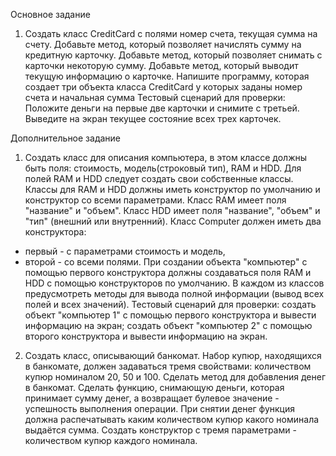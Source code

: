 Основное задание
1. Создать класс CreditCard c полями номер счета, текущая сумма на счету.
Добавьте метод, который позволяет начислять сумму на кредитную
карточку.
Добавьте метод, который позволяет снимать с карточки некоторую сумму.
Добавьте метод, который выводит текущую информацию о карточке.
Напишите программу, которая создает три объекта класса CreditCard у
которых заданы номер счета и начальная сумма
Тестовый сценарий для проверки:
Положите деньги на первые две карточки и снимите с третьей.
Выведите на экран текущее состояние всех трех карточек.

Дополнительное задание
1. Создать класс для описания компьютера, в этом классе должны быть
поля: стоимость, модель(строковый тип), RAM и HDD.
Для полей RAM и HDD следует создать свои собственные классы.
Классы для RAM и HDD должны иметь конструктор по умолчанию и
конструктор со всеми параметрами.
Класс RAM имеет поля "название" и "объем".
Класс HDD имеет поля "название", "объем" и "тип" (внешний или
внутренний).
Класс Computer должен иметь два конструктора:
- первый - с параметрами стоимость и модель,
- второй - со всеми полями.
При создании объекта "компьютер" с помощью первого конструктора
должны создаваться поля RAM и HDD с помощью конструкторов по
умолчанию.
В каждом из классов предусмотреть методы для вывода полной
информации (вывод всех полей и всех значений).
Тестовый сценарий для проверки:
создать объект "компьютер 1" с помощью первого конструктора и
вывести информацию на экран;
создать объект "компьютер 2" с помощью второго конструктора и
вывести информацию на экран.
2. Создать класс, описывающий банкомат.
Набор купюр, находящихся в банкомате, должен задаваться тремя
свойствами:
количеством купюр номиналом 20, 50 и 100.
Сделать метод для добавления денег в банкомат.
Сделать функцию, снимающую деньги, которая принимает сумму денег, а
возвращает булевое значение - успешность выполнения операции.
При снятии денег функция должна распечатывать каким количеством
купюр какого номинала выдаётся сумма.
Создать конструктор с тремя параметрами - количеством купюр каждого
номинала.
